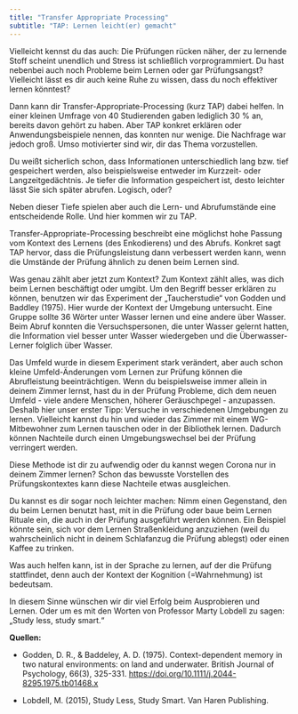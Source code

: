 ```yaml
---
title: "Transfer Appropriate Processing"
subtitle: "TAP: Lernen leicht(er) gemacht"
---
```


Vielleicht kennst du das auch: Die Prüfungen rücken näher, der zu lernende Stoff scheint unendlich und Stress ist schließlich vorprogrammiert. Du hast nebenbei auch noch Probleme beim Lernen oder gar Prüfungsangst? Vielleicht lässt es dir auch keine Ruhe zu wissen, dass du noch effektiver lernen könntest?

Dann kann dir Transfer-Appropriate-Processing (kurz TAP) dabei helfen. In einer kleinen Umfrage von 40 Studierenden gaben lediglich 30 % an, bereits davon gehört zu haben. Aber TAP konkret erklären oder Anwendungsbeispiele nennen, das konnten nur wenige. Die Nachfrage war jedoch groß. Umso motivierter sind wir, dir das Thema vorzustellen. 

Du weißt sicherlich schon, dass Informationen unterschiedlich lang bzw. tief gespeichert werden, also beispielsweise entweder im Kurzzeit- oder Langzeitgedächtnis. Je tiefer die Information gespeichert ist, desto leichter lässt Sie sich später abrufen. Logisch, oder? 

Neben dieser Tiefe spielen aber auch die Lern- und Abrufumstände eine entscheidende Rolle. Und hier kommen wir zu TAP.

Transfer-Appropriate-Processing beschreibt eine möglichst hohe Passung vom Kontext des Lernens (des Enkodierens) und des Abrufs. Konkret sagt TAP hervor, dass die Prüfungsleistung dann verbessert werden kann, wenn die Umstände der Prüfung ähnlich zu denen beim Lernen sind. 

Was genau zählt aber jetzt zum Kontext? Zum Kontext zählt alles, was dich beim Lernen beschäftigt oder umgibt. Um den Begriff besser erklären zu können, benutzen wir das Experiment der „Taucherstudie“ von Godden und Baddley (1975). Hier wurde der Kontext der Umgebung untersucht. Eine Gruppe sollte 36 Wörter unter Wasser lernen und eine andere über Wasser. Beim Abruf konnten die Versuchspersonen, die unter Wasser gelernt hatten, die Information viel besser unter Wasser wiedergeben und die Überwasser-Lerner folglich über Wasser.

Das Umfeld wurde in diesem Experiment stark verändert, aber auch schon kleine Umfeld-Änderungen vom Lernen zur Prüfung können die Abrufleistung beeinträchtigen. Wenn du beispielsweise immer allein in deinem Zimmer lernst, hast du in der Prüfung Probleme, dich dem neuen Umfeld - viele andere Menschen, höherer Geräuschpegel - anzupassen. Deshalb hier unser erster Tipp: Versuche in verschiedenen Umgebungen zu lernen. Vielleicht kannst du hin und wieder das Zimmer mit einem WG-Mitbewohner zum Lernen tauschen oder in der Bibliothek lernen. Dadurch können Nachteile durch einen Umgebungswechsel bei der Prüfung verringert werden. 

Diese Methode ist dir zu aufwendig oder du kannst wegen Corona nur in deinem Zimmer lernen? Schon das bewusste Vorstellen des Prüfungskontextes kann diese Nachteile etwas ausgleichen.
 
Du kannst es dir sogar noch leichter machen: Nimm einen Gegenstand, den du beim Lernen benutzt hast, mit in die Prüfung oder baue beim Lernen Rituale ein, die auch in der Prüfung ausgeführt werden können. Ein Beispiel könnte sein, sich vor dem Lernen Straßenkleidung anzuziehen (weil du wahrscheinlich nicht in deinem Schlafanzug die Prüfung ablegst) oder einen Kaffee zu trinken. 

Was auch helfen kann, ist in der Sprache zu lernen, auf der die Prüfung stattfindet, denn auch der Kontext der Kognition (=Wahrnehmung) ist bedeutsam.

In diesem Sinne wünschen wir dir viel Erfolg beim Ausprobieren und Lernen. Oder um es mit den Worten von Professor Marty Lobdell zu sagen: „Study less, study smart.“


**Quellen:**

- Godden, D. R., & Baddeley, A. D. (1975). Context-dependent memory in two natural environments: on land and underwater. British Journal of Psychology, 66(3), 325-331. https://doi.org/10.1111/j.2044-8295.1975.tb01468.x 

- Lobdell, M. (2015), Study Less, Study Smart. Van Haren Publishing. 

